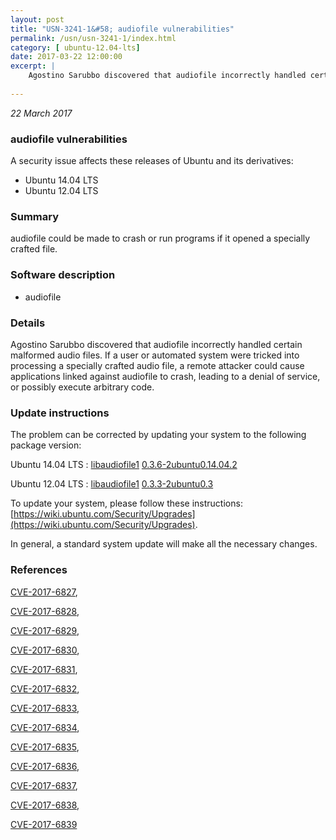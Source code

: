 ```yaml
---
layout: post
title: "USN-3241-1&#58; audiofile vulnerabilities"
permalink: /usn/usn-3241-1/index.html
category: [ ubuntu-12.04-lts]
date: 2017-03-22 12:00:00
excerpt: |
    Agostino Sarubbo discovered that audiofile incorrectly handled certain malformed audio files. If a user or automated system were tricked into processing a specially crafted audio file, a remote attacker could cause applications linked against audiofile to crash, leading to a denial of service, or possibly execute arbitrary code. 
    
--- 
```

 
 

*22 March 2017*

### audiofile vulnerabilities

A security issue affects these releases of Ubuntu and its derivatives:

* Ubuntu 14.04 LTS
* Ubuntu 12.04 LTS

### Summary

audiofile could be made to crash or run programs if it opened a specially crafted file.

### Software description

* audiofile 

### Details

Agostino Sarubbo discovered that audiofile incorrectly handled certain malformed audio files. If a user or automated system were tricked into processing a specially crafted audio file, a remote attacker could cause applications linked against audiofile to crash, leading to a denial of service, or possibly execute arbitrary code. 

### Update instructions

The problem can be corrected by updating your system to the following package version:

Ubuntu 14.04 LTS
 : [libaudiofile1](https://launchpad.net/ubuntu/+source/audiofile) <span> [0.3.6-2ubuntu0.14.04.2](https://launchpad.net/ubuntu/+source/audiofile/0.3.6-2ubuntu0.14.04.2) </span> 

Ubuntu 12.04 LTS
 : [libaudiofile1](https://launchpad.net/ubuntu/+source/audiofile) <span> [0.3.3-2ubuntu0.3](https://launchpad.net/ubuntu/+source/audiofile/0.3.3-2ubuntu0.3) </span> 

To update your system, please follow these instructions: [https://wiki.ubuntu.com/Security/Upgrades](https://wiki.ubuntu.com/Security/Upgrades).

In general, a standard system update will make all the necessary changes. 

### References

 
 [CVE-2017-6827](http://people.ubuntu.com/~ubuntu-security/cve/CVE-2017-6827), 

 [CVE-2017-6828](http://people.ubuntu.com/~ubuntu-security/cve/CVE-2017-6828), 

 [CVE-2017-6829](http://people.ubuntu.com/~ubuntu-security/cve/CVE-2017-6829), 

 [CVE-2017-6830](http://people.ubuntu.com/~ubuntu-security/cve/CVE-2017-6830), 

 [CVE-2017-6831](http://people.ubuntu.com/~ubuntu-security/cve/CVE-2017-6831), 

 [CVE-2017-6832](http://people.ubuntu.com/~ubuntu-security/cve/CVE-2017-6832), 

 [CVE-2017-6833](http://people.ubuntu.com/~ubuntu-security/cve/CVE-2017-6833), 

 [CVE-2017-6834](http://people.ubuntu.com/~ubuntu-security/cve/CVE-2017-6834), 

 [CVE-2017-6835](http://people.ubuntu.com/~ubuntu-security/cve/CVE-2017-6835), 

 [CVE-2017-6836](http://people.ubuntu.com/~ubuntu-security/cve/CVE-2017-6836), 

 [CVE-2017-6837](http://people.ubuntu.com/~ubuntu-security/cve/CVE-2017-6837), 

 [CVE-2017-6838](http://people.ubuntu.com/~ubuntu-security/cve/CVE-2017-6838), 

 [CVE-2017-6839](http://people.ubuntu.com/~ubuntu-security/cve/CVE-2017-6839)
 

